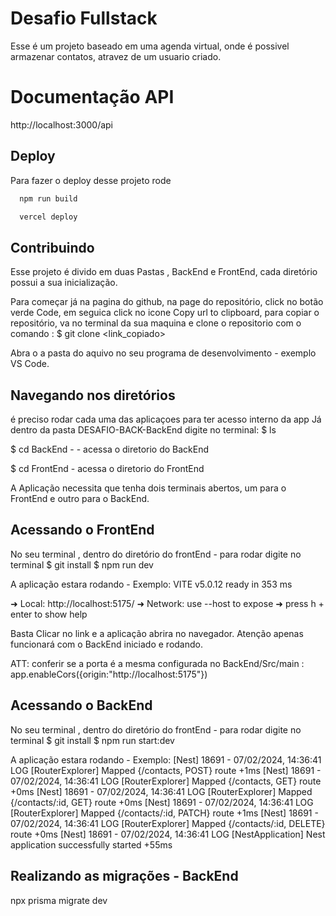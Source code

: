 
# Desafio Fullstack

Esse é um projeto baseado em uma agenda virtual, onde é possivel armazenar contatos, atravez de um usuario criado.

# Documentação API 
http://localhost:3000/api


## Deploy

Para fazer o deploy desse projeto rode

```bash
  npm run build

  vercel deploy
```



## Contribuindo

Esse projeto é divido em duas Pastas , BackEnd e FrontEnd, cada diretório possui a sua inicialização. 

Para começar já na pagina do github, na page do repositório, click no botão verde Code, em seguica click no icone Copy url to clipboard, para copiar o repositório, va no terminal da sua maquina e clone o repositorio com o comando :
$ git clone <link_copiado>

Abra o a pasta do aquivo no seu programa de desenvolvimento - exemplo VS Code. 

## Navegando nos diretórios
é preciso rodar cada uma das aplicaçoes para ter acesso interno da app
Já dentro da pasta DESAFIO-BACK-BackEnd
digite no terminal:
$ ls 

$ cd BackEnd - <Enter>- acessa o diretorio do BackEnd

$ cd FrontEnd - <Enter> 
acessa o diretorio do FrontEnd 

A Aplicação necessita que tenha dois terminais abertos, um para o FrontEnd e outro para o BackEnd.


## Acessando o FrontEnd 
No seu terminal , dentro do diretório do frontEnd - para rodar digite no terminal
$ git install <Enter>
$ npm run dev <Enter>

A aplicação estara rodando - Exemplo: 
 VITE v5.0.12  ready in 353 ms

  ➜  Local:   http://localhost:5175/
  ➜  Network: use --host to expose
  ➜  press h + enter to show help

  Basta Clicar no link e a aplicação abrira no navegador. Atenção apenas funcionará com o BackEnd iniciado e rodando. 

ATT: conferir se a porta é a mesma configurada no BackEnd/Src/main :
app.enableCors({origin:"http://localhost:5175"})


## Acessando o BackEnd 
No seu terminal , dentro do diretório do frontEnd - para rodar digite no terminal
$ git install <Enter>
$ npm run start:dev <Enter>

A aplicação estara rodando - Exemplo: 
[Nest] 18691  - 07/02/2024, 14:36:41     LOG [RouterExplorer] Mapped {/contacts, POST} route +1ms
[Nest] 18691  - 07/02/2024, 14:36:41     LOG [RouterExplorer] Mapped {/contacts, GET} route +0ms
[Nest] 18691  - 07/02/2024, 14:36:41     LOG [RouterExplorer] Mapped {/contacts/:id, GET} route +0ms
[Nest] 18691  - 07/02/2024, 14:36:41     LOG [RouterExplorer] Mapped {/contacts/:id, PATCH} route +1ms
[Nest] 18691  - 07/02/2024, 14:36:41     LOG [RouterExplorer] Mapped {/contacts/:id, DELETE} route +0ms
[Nest] 18691  - 07/02/2024, 14:36:41     LOG [NestApplication] Nest application successfully started +55ms

## Realizando as migrações - BackEnd
npx prisma migrate dev





